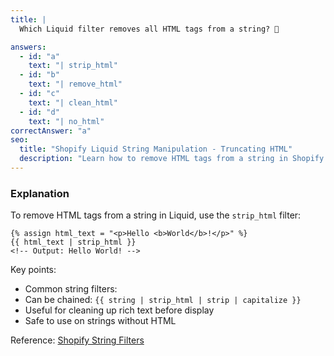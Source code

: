 ```yaml
---
title: |
  Which Liquid filter removes all HTML tags from a string? 🧹

answers:
  - id: "a"
    text: "| strip_html"
  - id: "b"
    text: "| remove_html"
  - id: "c"
    text: "| clean_html"
  - id: "d"
    text: "| no_html"
correctAnswer: "a"
seo:
  title: "Shopify Liquid String Manipulation - Truncating HTML"
  description: "Learn how to remove HTML tags from a string in Shopify Liquid using the `strip_html` filter."
---
```


### Explanation

To remove HTML tags from a string in Liquid, use the `strip_html` filter:

```liquid
{% assign html_text = "<p>Hello <b>World</b>!</p>" %}
{{ html_text | strip_html }}
<!-- Output: Hello World! -->
```

Key points:
- Common string filters:
- Can be chained: `{{ string | strip_html | strip | capitalize }}`
- Useful for cleaning up rich text before display
- Safe to use on strings without HTML

Reference: [Shopify String Filters](https://shopify.dev/docs/api/liquid/filters#html-filters) 